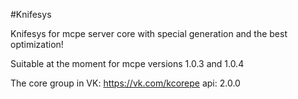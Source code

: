 #Knifesys

Knifesys for mcpe server core with special generation and the best optimization!

Suitable at the moment for mcpe versions 1.0.3 and 1.0.4

The core group in VK: https://vk.com/kcorepe
api: 2.0.0
